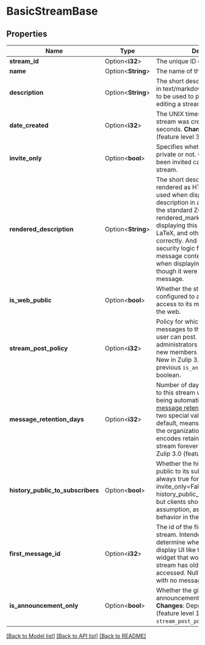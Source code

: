 # BasicStreamBase

## Properties

Name | Type | Description | Notes
------------ | ------------- | ------------- | -------------
**stream_id** | Option<**i32**> | The unique ID of the stream.  | [optional]
**name** | Option<**String**> | The name of the stream.  | [optional]
**description** | Option<**String**> | The short description of the stream in text/markdown format, intended to be used to prepopulate UI for editing a stream's description.  | [optional]
**date_created** | Option<**i32**> | The UNIX timestamp for when the stream was created, in UTC seconds.  **Changes**: New in Zulip 4.0 (feature level 30).  | [optional]
**invite_only** | Option<**bool**> | Specifies whether the stream is private or not. Only people who have been invited can access a private stream.  | [optional]
**rendered_description** | Option<**String**> | The short description of the stream rendered as HTML, intended to be used when displaying the stream description in a UI.  One should use the standard Zulip rendered_markdown CSS when displaying this content so that emoji, LaTeX, and other syntax work correctly.  And any client-side security logic for user-generated message content should be applied when displaying this HTML as though it were the body of a Zulip message.  | [optional]
**is_web_public** | Option<**bool**> | Whether the stream has been configured to allow unauthenticated access to its message history from the web.  | [optional]
**stream_post_policy** | Option<**i32**> | Policy for which users can post messages to the stream.  * 1 => Any user can post. * 2 => Only administrators can post. * 3 => Only new members can post.  **Changes**: New in Zulip 3.0, replacing the previous `is_announcement_only` boolean.  | [optional]
**message_retention_days** | Option<**i32**> | Number of days that messages sent to this stream will be stored before being automatically deleted by the [message retention policy](/help/message-retention-policy).  There are two special values:  * `null`, the default, means the stream will inherit the organization   level setting. * `-1` encodes retaining messages in this stream forever.  **Changes**: New in Zulip 3.0 (feature level 17).  | [optional]
**history_public_to_subscribers** | Option<**bool**> | Whether the history of the stream is public to its subscribers.  Currently always true for public streams (i.e. invite_only=False implies history_public_to_subscribers=True), but clients should not make that assumption, as we may change that behavior in the future.  | [optional]
**first_message_id** | Option<**i32**> | The id of the first message in the stream.  Intended to help clients determine whether they need to display UI like the \"more topics\" widget that would suggest the stream has older history that can be accessed.  Null is used for streams with no message history.  | [optional]
**is_announcement_only** | Option<**bool**> | Whether the given stream is announcement only or not.  **Changes**: Deprecated in Zulip 3.0 (feature level 1), use `stream_post_policy` instead.  | [optional]

[[Back to Model list]](../README.md#documentation-for-models) [[Back to API list]](../README.md#documentation-for-api-endpoints) [[Back to README]](../README.md)


